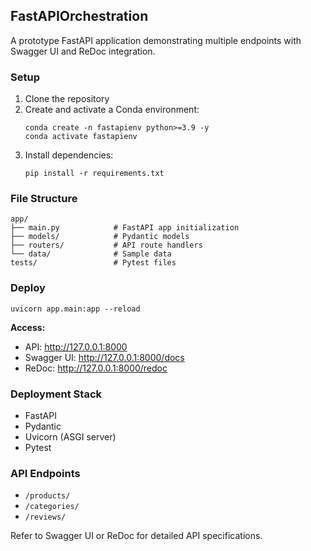 ## FastAPIOrchestration

A prototype FastAPI application demonstrating multiple endpoints with Swagger UI and ReDoc integration.

### Setup

1. Clone the repository
2. Create and activate a Conda environment:
   ```
   conda create -n fastapienv python>=3.9 -y
   conda activate fastapienv
   ```
3. Install dependencies:
   ```
   pip install -r requirements.txt
   ```

### File Structure

```
app/
├── main.py            # FastAPI app initialization
├── models/            # Pydantic models
├── routers/           # API route handlers
└── data/              # Sample data
tests/                 # Pytest files
```


### Deploy

```
uvicorn app.main:app --reload
```

**Access:**
- API: http://127.0.0.1:8000
- Swagger UI: http://127.0.0.1:8000/docs
- ReDoc: http://127.0.0.1:8000/redoc


### Deployment Stack

- FastAPI
- Pydantic
- Uvicorn (ASGI server)
- Pytest

### API Endpoints

- `/products/`
- `/categories/`
- `/reviews/`

Refer to Swagger UI or ReDoc for detailed API specifications.
